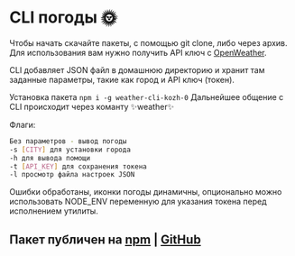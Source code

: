 # CLI погоды 🌞
Чтобы начать скачайте пакеты, с помощью git clone, либо через архив.
Для использования вам нужно получить API ключ с [OpenWeather](https://openweathermap.org/).

CLI добавляет JSON файл в домашнюю директорию и хранит там заданные параметры, такие как город и API ключ (токен).

Установка пакета ``` npm i -g weather-cli-kozh-0 ```
Дальнейшее общение с CLI происходит через команту ✨weather✨

Флаги: 
```sh
Без параметров - вывод погоды
-s [CITY] для установки города
-h для вывода помощи
-t [API_KEY] для сохранения токена
-l просмотр файла настроек JSON 
```

Ошибки обработаны, иконки погоды динамичны, опционально можно использовать NODE_ENV переменную для указания токена перед исполнением утилиты.

## Пакет публичен на [npm](https://www.npmjs.com/package/weather-cli-kozh-0) | [GitHub](https://github.com/kozh-0/weather-cli)